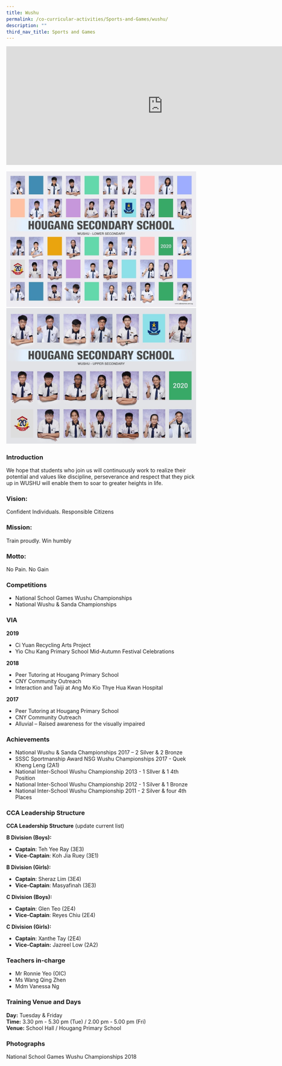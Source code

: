 ```yaml
---
title: Wushu
permalink: /co-curricular-activities/Sports-and-Games/wushu/
description: ""
third_nav_title: Sports and Games
---
```

<center><iframe width="830" height="315" src="https://www.youtube.com/embed/etUcRVVDeGc" title="2022 Wushu Open House" frameborder="0" allow="accelerometer; autoplay; clipboard-write; encrypted-media; gyroscope; picture-in-picture" allowfullscreen></iframe></center>

![](/images/ws1.jpeg)
![](/images/ws2.jpeg)


### Introduction

We hope that students who join us will continuously work to realize their potential and values like discipline, perseverance and respect that they pick up in WUSHU will enable them to soar to greater heights in life.

### Vision:

Confident Individuals. Responsible Citizens

### Mission:

Train proudly. Win humbly

### Motto:

No Pain. No Gain

### Competitions

*   National School Games Wushu Championships
*   National Wushu & Sanda Championships

### VIA

**2019**
*   Ci Yuan Recycling Arts Project
*   Yio Chu Kang Primary School Mid-Autumn Festival Celebrations

  

**2018**
*   Peer Tutoring at Hougang Primary School
*   CNY Community Outreach
*   Interaction and Taiji at Ang Mo Kio Thye Hua Kwan Hospital

  

**2017**
*   Peer Tutoring at Hougang Primary School
*   CNY Community Outreach
*   Alluvial – Raised awareness for the visually impaired

### Achievements

*   National Wushu & Sanda Championships 2017 – 2 Silver & 2 Bronze  
*   SSSC Sportmanship Award NSG Wushu Championships 2017 - Quek Kheng Leng (2A1)  
*   National Inter-School Wushu Championship 2013 - 1 SIlver & 1 4th Position  
*   National Inter-School Wushu Championship 2012 - 1 Silver & 1 Bronze     
*   National Inter-School Wushu Championship 2011 - 2 Silver & four 4th Places

### CCA Leadership Structure

**CCA Leadership Structure** (update current list)

**B Division (Boys):**   
*   **Captain**: Teh Yee Ray (3E3)
*   **Vice-Captain**: Koh Jia Ruey (3E1)

  

**B Division (Girls):**   
*   **Captain**: Sheraz Lim (3E4)
*   **Vice-Captain**: Masyafinah (3E3)

  

**C Division (Boys):**   
*   **Captain**: Glen Teo (2E4)
*   **Vice-Captain**: Reyes Chiu (2E4)

  

**C Division (Girls):**   
*   **Captain**: Xanthe Tay (2E4)
*   **Vice-Captain:** Jazreel Low (2A2)

### Teachers in-charge
*   Mr Ronnie Yeo (OIC)
*   Ms Wang Qing Zhen
*   Mdm Vanessa Ng

### Training Venue and Days

**Day:** Tuesday & Friday   
**Time:** 3.30 pm - 5.30 pm (Tue) / 2.00 pm - 5.00 pm (Fri)   
**Venue:** School Hall / Hougang Primary School

### Photographs
National School Games Wushu Championships 2018